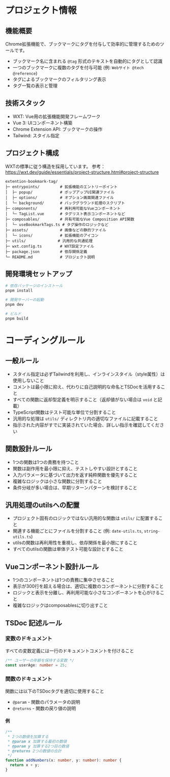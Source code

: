 # プロジェクト情報

## 機能概要
Chrome拡張機能で、ブックマークにタグを付与して効率的に管理するためのツールです。
- ブックマーク名に含まれる `@tag` 形式のテキストを自動的にタグとして認識
- 一つのブックマークに複数のタグを付与可能 (例: `Webサイト @tech @reference`)
- タグによるブックマークのフィルタリング表示
- タグ一覧の表示と管理

## 技術スタック

- WXT: Vue用の拡張機能開発フレームワーク
- Vue 3: UIコンポーネント構築
- Chrome Extension API: ブックマークの操作
- Tailwind: スタイル指定

## プロジェクト構成
WXTの標準に従う構造を採用しています。
参考：https://wxt.dev/guide/essentials/project-structure.html#project-structure

```
extention-bookmark-tag/
├─ entrypoints/         # 拡張機能のエントリーポイント
│  ├─ popup/            # ポップアップUI関連ファイル
│  ├─ options/          # オプション画面関連ファイル
│  └─ background/       # バックグラウンド処理のスクリプト
├─ components/          # 再利用可能なVueコンポーネント
│  └─ TagList.vue       # タグリスト表示コンポーネントなど
├─ composables/         # 共有可能なVue Composition API関数
│  └─ useBookmarkTags.ts # タグ操作のロジックなど
├─ assets/              # 画像などの静的ファイル
│  └─ icons/            # 拡張機能のアイコン
├─ utils/              # 汎用的な共通処理
├─ wxt.config.ts        # WXT設定ファイル
├─ package.json         # 依存関係定義
└─ README.md            # プロジェクト説明
```

## 開発環境セットアップ

```bash
# 依存パッケージのインストール
pnpm install

# 開発サーバーの起動
pnpm dev

# ビルド
pnpm build
```

# コーディングルール

## 一般ルール
- スタイル指定は必ずTailwindを利用し、インラインスタイル（style属性）は使用しないこと
- コメントは最小限に抑え、代わりに自己説明的な命名とTSDocを活用すること
- すべての関数に返却型定義を明示すること（返却値がない場合は `void` と記載）
- TypeScript関数はテスト可能な単位で分割すること
- 汎用的な処理は `utils/` ディレクトリ内の適切なファイルに記載すること
- 指示された内容がすでに実装されていた場合、詳しい指示を確認してください

## 関数設計ルール
- 1つの関数は1つの責務を持つこと
- 関数は副作用を最小限に抑え、テストしやすい設計とすること
- 入力パラメータに基づいて出力を返す純粋関数を優先すること
- 複雑なロジックは小さな関数に分割すること
- 条件分岐が多い場合は、早期リターンパターンを検討すること

## 汎用処理のutilsへの配置
- プロジェクト固有のロジックではない汎用的な関数は `utils/` に配置すること
- 関連する機能ごとにファイルを分割すること (例: `date-utils.ts`, `string-utils.ts`)
- utilsの関数は再利用性を重視し、依存関係を最小限にすること
- すべてのutilsの関数は単体テスト可能な設計とすること

## Vueコンポーネント設計ルール
- 1つのコンポーネントは1つの責務に集中させること
- 表示が300行を超える場合は、適切に複数のコンポーネントに分割すること
- ロジックと表示を分離し、再利用可能な小さなコンポーネントを心がけること
- 複雑なロジックはcomposablesに切り出すこと

## TSDoc 記述ルール

### 変数のドキュメント
すべての変数定義には一行のドキュメントコメントを付けること
```ts
/** ユーザーの年齢を保持する変数 */
const userAge: number = 25;
```

### 関数のドキュメント
関数には以下のTSDocタグを適切に使用すること

- `@param` - 関数のパラメータの説明
- `@returns` - 関数の戻り値の説明

#### 例
```ts
/**
 * 2つの数値を加算する
 * @param x 加算する最初の数値
 * @param y 加算する2つ目の数値
 * @returns 2つの数値の合計
 */
function addNumbers(x: number, y: number): number {
  return x + y;
}
```